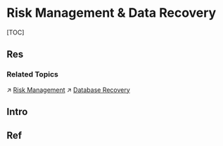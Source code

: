 # Risk Management & Data Recovery

[TOC]



## Res
### Related Topics
↗ [Risk Management](../../../CyberSecurity/⛈️%20Risk%20Management/Risk%20Management.md)
↗ [Database Recovery](../⚜️%20Database%20System%20Design/📌%20DBMS%20Design/Physical%20Database%20Design/Transaction%20Management/Database%20Recovery/Database%20Recovery.md)



## Intro


## Ref

